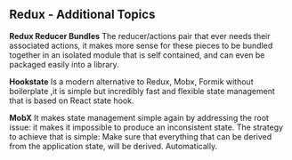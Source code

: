## Redux - Additional Topics

**Redux Reducer Bundles**
The reducer/actions pair that ever needs their associated actions, it makes more sense for these pieces to be bundled together in an isolated module that is self contained, and can even be packaged easily into a library.

**Hookstate**
Is a modern alternative to Redux, Mobx, Formik without boilerplate ,it is simple but incredibly fast and flexible state management that is based on React state hook.


**MobX** 
It makes state management simple again by addressing the root issue: it makes it impossible to produce an inconsistent state. The strategy to achieve that is simple: Make sure that everything that can be derived from the application state, will be derived. Automatically.
